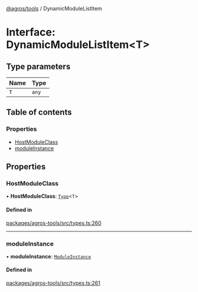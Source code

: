 [@agros/tools](../index.md) / DynamicModuleListItem

# Interface: DynamicModuleListItem<T\>

## Type parameters

| Name | Type |
| :------ | :------ |
| `T` | `any` |

## Table of contents

### Properties

- [HostModuleClass](DynamicModuleListItem.md#hostmoduleclass)
- [moduleInstance](DynamicModuleListItem.md#moduleinstance)

## Properties

### <a id="hostmoduleclass" name="hostmoduleclass"></a> HostModuleClass

• **HostModuleClass**: [`Type`](../index.md#type)<`T`\>

#### Defined in

[packages/agros-tools/src/types.ts:260](https://github.com/agrosjs/agros/blob/e5e3da1/packages/agros-tools/src/types.ts#L260)

___

### <a id="moduleinstance" name="moduleinstance"></a> moduleInstance

• **moduleInstance**: [`ModuleInstance`](../classes/ModuleInstance.md)

#### Defined in

[packages/agros-tools/src/types.ts:261](https://github.com/agrosjs/agros/blob/e5e3da1/packages/agros-tools/src/types.ts#L261)
